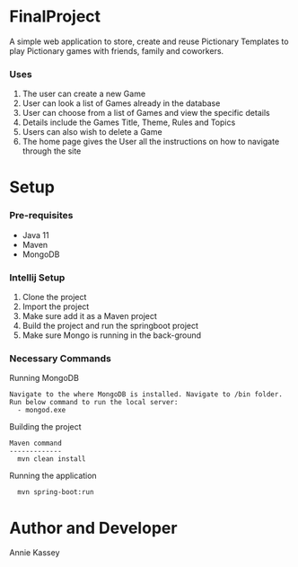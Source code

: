 # FinalProject
A simple web application to store, create and reuse Pictionary Templates to play Pictionary games with friends, family and coworkers. 

### Uses
1. The user can create a new Game
2. User can look a list of Games already in the database
3. User can choose from a list of Games and view the specific details
  1. Details include the Games Title, Theme, Rules and Topics
4. Users can also wish to delete a Game
5. The home page gives the User all the instructions on how to navigate through the site

# Setup

### Pre-requisites

* Java 11
* Maven
* MongoDB

### Intellij Setup

1. Clone the project 
2. Import the project 
3. Make sure add it as a Maven project
4. Build the project and run the springboot project
  1. Make sure Mongo is running in the back-ground

### Necessary Commands

Running MongoDB
```
Navigate to the where MongoDB is installed. Navigate to /bin folder. Run below command to run the local server:
  - mongod.exe
```
Building the project

```
Maven command
-------------
  mvn clean install
```

Running the application

```
  mvn spring-boot:run
```

# Author and Developer

Annie Kassey
